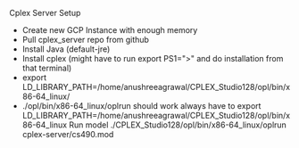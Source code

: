 Cplex Server Setup
- Create new GCP Instance with enough memory
- Pull cplex_server repo from github
- Install Java (default-jre)
- Install cplex (might have to run export PS1=">" and do installation from that terminal)
- export LD_LIBRARY_PATH=/home/anushreeagrawal/CPLEX_Studio128/opl/bin/x86-64_linux/
- ./opl/bin/x86-64_linux/oplrun should work
always have to export LD_LIBRARY_PATH=/home/anushreeagrawal/CPLEX_Studio128/opl/bin/x86-64_linux 
Run model
./CPLEX_Studio128/opl/bin/x86-64_linux/oplrun cplex-server/cs490.mod